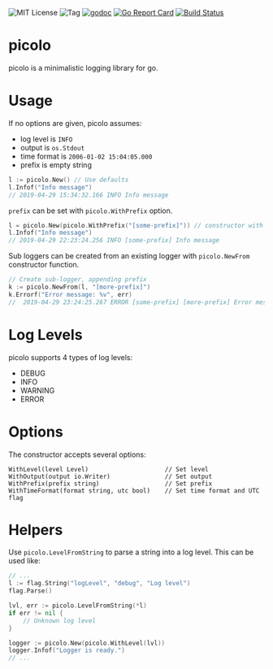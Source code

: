 ![MIT License](https://img.shields.io/badge/license-MIT-blue.svg)
![Tag](https://img.shields.io/github/tag/peak/picolo.svg)
[![godoc](https://img.shields.io/badge/godoc-reference-blue.svg)](https://godoc.org/github.com/peak/picolo)
[![Go Report Card](https://goreportcard.com/badge/github.com/peak/picolo)](https://goreportcard.com/report/github.com/peak/picolo)
[![Build Status](https://travis-ci.org/peak/picolo.svg?branch=master)](https://travis-ci.org/peak/picolo)

# picolo

picolo is a minimalistic logging library for go.

# Usage
If no options are given, picolo assumes:
* log level is `INFO`
* output is `os.Stdout`
* time format is `2006-01-02 15:04:05.000`
* prefix is empty string

```go
l := picolo.New() // Use defaults
l.Infof("Info message")
// 2019-04-29 15:34:32.166 INFO Info message
```

`prefix` can be set with `picolo.WithPrefix` option.

```go
l = picolo.New(picolo.WithPrefix("[some-prefix]")) // constructor with optional prefix
l.Infof("Info message")
// 2019-04-29 22:23:24.256 INFO [some-prefix] Info message
```

Sub loggers can be created from an existing logger with `picolo.NewFrom` constructor function.
```go
// Create sub-logger, appending prefix
k := picolo.NewFrom(l, "[more-prefix]")
k.Errorf("Error message: %v", err)
//  2019-04-29 23:24:25.267 ERROR [some-prefix] [more-prefix] Error message: No such file or directory
```

# Log Levels
picolo supports 4 types of log levels:
* DEBUG
* INFO
* WARNING
* ERROR

# Options

The constructor accepts several options:

    WithLevel(level Level)                     // Set level
    WithOutput(output io.Writer)               // Set output
    WithPrefix(prefix string)                  // Set prefix
    WithTimeFormat(format string, utc bool)    // Set time format and UTC flag


# Helpers

Use `picolo.LevelFromString` to parse a string into a log level. This can be used like:

```go
// ...
l := flag.String("logLevel", "debug", "Log level")
flag.Parse()

lvl, err := picolo.LevelFromString(*l)
if err != nil {
	// Unknown log level
}

logger := picolo.New(picolo.WithLevel(lvl))
logger.Infof("Logger is ready.")
// ...
```
